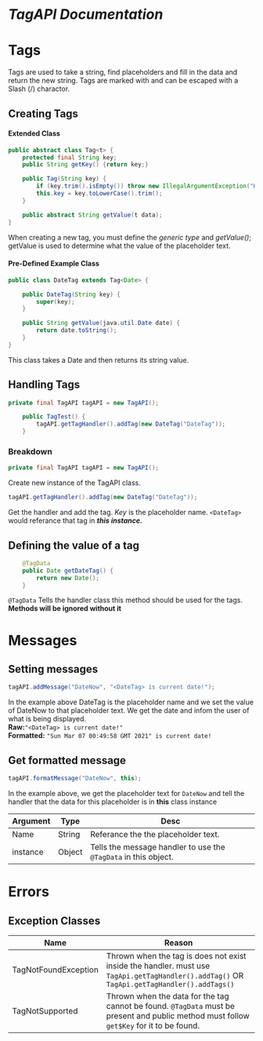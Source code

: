 # _TagAPI Documentation_

# Tags
Tags are used to take a string, find placeholders and fill in the data and return the new string. Tags are marked with <tag> and can be escaped with a Slash (/) charactor.

## Creating Tags

#### Extended Class
```java
public abstract class Tag<t> {
    protected final String key;
    public String getKey() {return key;}

    public Tag(String key) {
        if (key.trim().isEmpty()) throw new IllegalArgumentException("Key cannot be empty!");
        this.key = key.toLowerCase().trim();
    }

    public abstract String getValue(t data);
}
```
When creating a new tag, you must define the *generic type* and *getValue()*; getValue is used to determine what the value of the placeholder text.


#### Pre-Defined Example Class
```java
public class DateTag extends Tag<Date> {

    public DateTag(String key) {
        super(key);
    }

    public String getValue(java.util.Date date) {
        return date.toString();
    }
}
```

This class takes a Date and then returns its string value.

## Handling Tags

```java
private final TagAPI tagAPI = new TagAPI();

    public TagTest() {
        tagAPI.getTagHandler().addTag(new DateTag("DateTag"));
    }
```


### Breakdown
```java
private final TagAPI tagAPI = new TagAPI();
```
Create new instance of the TagAPI class.

```java
tagAPI.getTagHandler().addTag(new DateTag("DateTag"));
```
Get the handler and add the tag. *Key* is the placeholder name. ``<DateTag>`` would referance that tag in **_this instance._**


## Defining the value of a tag
```java
    @TagData
    public Date getDateTag() {
        return new Date();
    }
```
```@TagData``` Tells the handler class this method should be used for the tags. **Methods will be ignored without it**

# Messages
## Setting messages

```java
tagAPI.addMessage("DateNow", "<DateTag> is current date!");
```
In the example above DateTag is the placeholder name and we set the value of DateNow to that placeholder text. We get the date and infom the user of what is being displayed.<br>
**Raw:**``"<DateTag> is current date!"``<br>**Formatted:** ``"Sun Mar 07 00:49:58 GMT 2021" is current date!``<br>

## Get formatted message

```java
tagAPI.formatMessage("DateNow", this);
```

In the example above, we get the placeholder text for ``DateNow`` and tell the handler that the data for this placeholder is in **this** class instance

Argument | Type | Desc
------------ | ------------- | -------------
Name | String | Referance the the placeholder text.
instance | Object | Tells the message handler to use the ``@TagData`` in this object.

# Errors
## Exception Classes

Name | Reason
------------ | -------------
TagNotFoundException | Thrown when the tag is does not exist inside the handler. must use ``TagApi.getTagHandler().addTag()`` OR ``TagApi.getTagHandler().addTags()``
TagNotSupported | Thrown when the data for the tag cannot be found. ``@TagData`` must be present and public method must follow ``get$Key`` for it to be found.